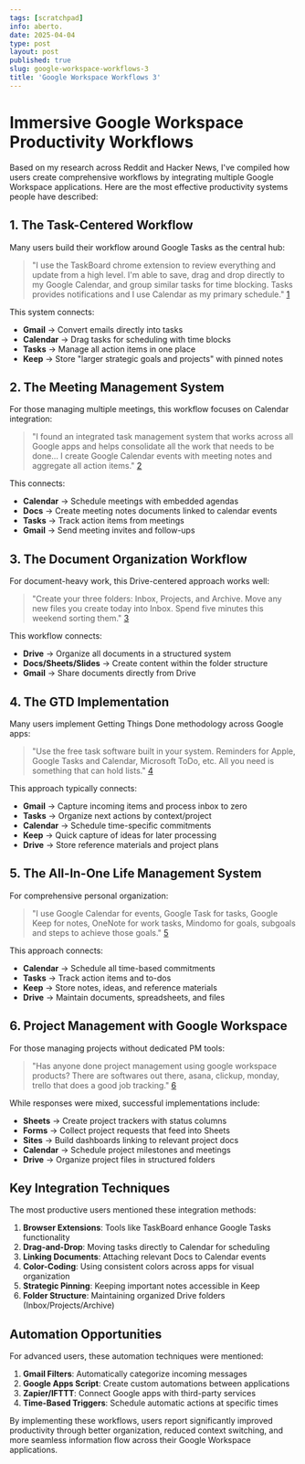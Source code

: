 ```yaml
---
tags: [scratchpad]
info: aberto.
date: 2025-04-04
type: post
layout: post
published: true
slug: google-workspace-workflows-3
title: 'Google Workspace Workflows 3'
---
```

# Immersive Google Workspace Productivity Workflows

Based on my research across Reddit and Hacker News, I've compiled how users create comprehensive workflows by integrating multiple Google Workspace applications. Here are the most effective productivity systems people have described:

## 1. The Task-Centered Workflow

Many users build their workflow around Google Tasks as the central hub:

>"I use the TaskBoard chrome extension to review everything and update from a high level. I'm able to save, drag and drop directly to my Google Calendar, and group similar tasks for time blocking. Tasks provides notifications and I use Calendar as my primary schedule." [1](https://www.reddit.com/r/gtd/comments/10k1yet/why_not_use_google_taskssuite/)

This system connects:
- **Gmail** → Convert emails directly into tasks
- **Calendar** → Drag tasks for scheduling with time blocks
- **Tasks** → Manage all action items in one place
- **Keep** → Store "larger strategic goals and projects" with pinned notes

## 2. The Meeting Management System

For those managing multiple meetings, this workflow focuses on Calendar integration:

>"I found an integrated task management system that works across all Google apps and helps consolidate all the work that needs to be done... I create Google Calendar events with meeting notes and aggregate all action items." [2](https://irtizahafiz.medium.com/if-your-company-uses-google-workspace-you-must-try-this-productivity-system-9a35ab4e293f)

This connects:
- **Calendar** → Schedule meetings with embedded agendas
- **Docs** → Create meeting notes documents linked to calendar events
- **Tasks** → Track action items from meetings
- **Gmail** → Send meeting invites and follow-ups

## 3. The Document Organization Workflow

For document-heavy work, this Drive-centered approach works well:

>"Create your three folders: Inbox, Projects, and Archive. Move any new files you create today into Inbox. Spend five minutes this weekend sorting them." [3](https://spencerabrahams.medium.com/the-perfect-folder-system-for-google-drive-part-1-191c2ab60a83)

This workflow connects:
- **Drive** → Organize all documents in a structured system
- **Docs/Sheets/Slides** → Create content within the folder structure
- **Gmail** → Share documents directly from Drive

## 4. The GTD Implementation

Many users implement Getting Things Done methodology across Google apps:

>"Use the free task software built in your system. Reminders for Apple, Google Tasks and Calendar, Microsoft ToDo, etc. All you need is something that can hold lists." [4](https://www.reddit.com/r/gtd/comments/1bl36bz/is_there_a_way_to_effectively_do_gtd_in_mostly/)

This approach typically connects:
- **Gmail** → Capture incoming items and process inbox to zero
- **Tasks** → Organize next actions by context/project
- **Calendar** → Schedule time-specific commitments
- **Keep** → Quick capture of ideas for later processing
- **Drive** → Store reference materials and project plans

## 5. The All-In-One Life Management System

For comprehensive personal organization:

>"I use Google Calendar for events, Google Task for tasks, Google Keep for notes, OneNote for work tasks, Mindomo for goals, subgoals and steps to achieve those goals." [5](https://www.reddit.com/r/productivity/comments/1fjrw9t/what_tools_do_you_use_to_manage_everything_in/)

This approach connects:
- **Calendar** → Schedule all time-based commitments
- **Tasks** → Track action items and to-dos
- **Keep** → Store notes, ideas, and reference materials
- **Drive** → Maintain documents, spreadsheets, and files

## 6. Project Management with Google Workspace

For those managing projects without dedicated PM tools:

>"Has anyone done project management using google workspace products? There are softwares out there, asana, clickup, monday, trello that does a good job tracking." [6](https://www.reddit.com/r/gsuite/comments/17coubt/anyone_do_project_management_with_google/)

While responses were mixed, successful implementations include:
- **Sheets** → Create project trackers with status columns
- **Forms** → Collect project requests that feed into Sheets
- **Sites** → Build dashboards linking to relevant project docs
- **Calendar** → Schedule project milestones and meetings
- **Drive** → Organize project files in structured folders

## Key Integration Techniques

The most productive users mentioned these integration methods:

1. **Browser Extensions**: Tools like TaskBoard enhance Google Tasks functionality
2. **Drag-and-Drop**: Moving tasks directly to Calendar for scheduling
3. **Linking Documents**: Attaching relevant Docs to Calendar events
4. **Color-Coding**: Using consistent colors across apps for visual organization
5. **Strategic Pinning**: Keeping important notes accessible in Keep
6. **Folder Structure**: Maintaining organized Drive folders (Inbox/Projects/Archive)

## Automation Opportunities

For advanced users, these automation techniques were mentioned:

1. **Gmail Filters**: Automatically categorize incoming messages
2. **Google Apps Script**: Create custom automations between applications
3. **Zapier/IFTTT**: Connect Google apps with third-party services
4. **Time-Based Triggers**: Schedule automatic actions at specific times

By implementing these workflows, users report significantly improved productivity through better organization, reduced context switching, and more seamless information flow across their Google Workspace applications.